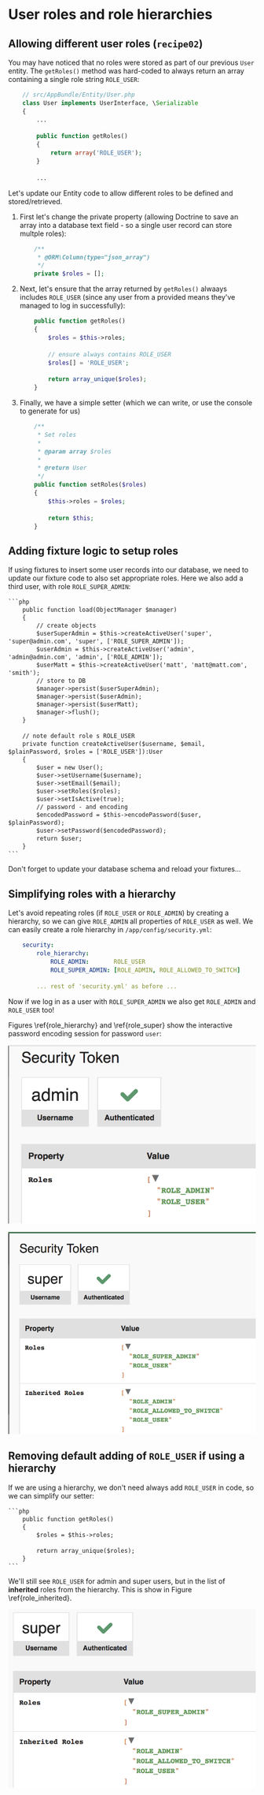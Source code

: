 
# User roles and role hierarchies

## Allowing different user roles (`recipe02`)

You may have noticed that no roles were stored as part of our previous `User` entity. The `getRoles()` method was hard-coded to always return an array containing a single role string `ROLE_USER`:

```php
    // src/AppBundle/Entity/User.php
    class User implements UserInterface, \Serializable
    {
        ...

        public function getRoles()
        {
            return array('ROLE_USER');
        }

        ...
```

Let's update our Entity code to allow different roles to be defined and stored/retrieved.

1. First let's change the private property (allowing Doctrine to save an array into a database text field - so a single user record can store multple roles):

    ```php
        /**
         * @ORM\Column(type="json_array")
         */
        private $roles = [];
    ```

1. Next, let's ensure that the array returned by `getRoles()` alwaays includes `ROLE_USER` (since any user from a provided means they've managed to log in successfully):

    ```php
        public function getRoles()
        {
            $roles = $this->roles;

            // ensure always contains ROLE_USER
            $roles[] = 'ROLE_USER';

            return array_unique($roles);
        }
    ```

1. Finally, we have a simple setter (which we can write, or use the console to generate for us)

    ```php
        /**
         * Set roles
         *
         * @param array $roles
         *
         * @return User
         */
        public function setRoles($roles)
        {
            $this->roles = $roles;

            return $this;
        }
    ```

## Adding fixture logic to setup roles

If using fixtures to insert some user records into our database, we need to update our fixture code to also set appropriate roles. Here we also add a third user, with role `ROLE_SUPER_ADMIN`:

    ```php
        public function load(ObjectManager $manager)
        {
            // create objects
            $userSuperAdmin = $this->createActiveUser('super', 'super@admin.com', 'super', ['ROLE_SUPER_ADMIN']);
            $userAdmin = $this->createActiveUser('admin', 'admin@admin.com', 'admin', ['ROLE_ADMIN']);
            $userMatt = $this->createActiveUser('matt', 'matt@matt.com', 'smith');
            // store to DB
            $manager->persist($userSuperAdmin);
            $manager->persist($userAdmin);
            $manager->persist($userMatt);
            $manager->flush();
        }

        // note default role s ROLE_USER
        private function createActiveUser($username, $email, $plainPassword, $roles = ['ROLE_USER']):User
        {
            $user = new User();
            $user->setUsername($username);
            $user->setEmail($email);
            $user->setRoles($roles);
            $user->setIsActive(true);
            // password - and encoding
            $encodedPassword = $this->encodePassword($user, $plainPassword);
            $user->setPassword($encodedPassword);
            return $user;
        }
    ```

Don't forget to update your database schema and reload your fixtures...

## Simplifying roles with a hierarchy

Let's avoid repeating roles (if `ROLE_USER` or `ROLE_ADMIN`) by creating a hierarchy, so we can give `ROLE_ADMIN` all properties of `ROLE_USER` as well. We can easily create a role hierarchy in `/app/config/security.yml`:

```yaml
    security:
        role_hierarchy:
            ROLE_ADMIN:       ROLE_USER
            ROLE_SUPER_ADMIN: [ROLE_ADMIN, ROLE_ALLOWED_TO_SWITCH]

        ... rest of 'security.yml' as before ...
```

Now if we log in as a user with `ROLE_SUPER_ADMIN` we also get `ROLE_ADMIN` and `ROLE_USER` too!


Figures \ref{role_hierarchy} and  \ref{role_super}  show the interactive password encoding session for password `user`:

![Roles for `ROLE_ADMIN`. \label{role_hierarchy}](./03_figures/authentication/30_role_hierarchy_sm.png)

![Roles for `ROLE_SUPER_ADMIN`. \label{role_super}](./03_figures/authentication/31_super_admin_sm.png)

## Removing default adding of `ROLE_USER` if using a hierarchy

If we are using a hierarchy, we don't need always add `ROLE_USER` in code, so we can simplify our setter:


    ```php
        public function getRoles()
        {
            $roles = $this->roles;

            return array_unique($roles);
        }
    ```

We'll still see `ROLE_USER` for admin and super users, but in the list of **inherited** roles from the hierarchy. This is show in Figure \ref{role_inherited}.

![Super admin user inheriting `ROLE_USER`. \label{role_inherited}](./03_figures/authentication/32_inherited_sm.png)
